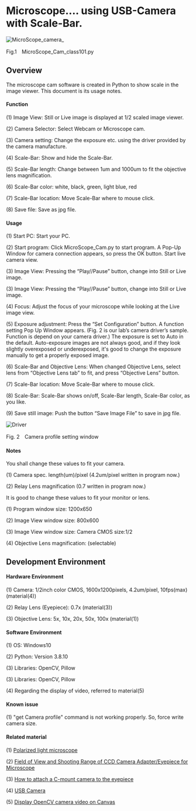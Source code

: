 # Microscope.... using USB-Camera  with Scale-Bar.
![MicroScope_camera_](https://user-images.githubusercontent.com/131073488/232638774-941036c1-b2d0-416e-9a37-8034ef27601f.jpg)<p>
Fig.1　MicroScope_Cam_class101.py

## Overview
The microscope cam software is created in Python to show scale in the image viewer. This document is its usage notes. <p>
#### Function
(1) Image View: Still or Live image is displayed at 1/2 scaled image viewer.<p>
(2) Camera Selector: Select Webcam or Microscope cam. <p>
(3) Camera setting: Change the exposure etc. using the driver provided by the camera manufacture. <p>
(4) Scale-Bar: Show and hide the Scale-Bar. <p>
(5) Scale-Bar length: Change between 1um and 1000um to fit the objective lens magnification. <p>
(6) Scale-Bar color: white, black, green, light blue, red <p>
(7) Scale-Bar location: Move Scale-Bar where to mouse click. <p>
  (8) Save file: Save as jpg file.  <p>
#### Usage
  (1) Start PC: Start your PC. <p>
  (2) Start program: Click MicroScope_Cam.py to start program. A Pop-Up Window for camera connection appears, so press the OK button. Start live camera view. <p>
  (3) Image View: Pressing the “Play//Pause” button, change into Still or Live image. <p>
  (3) Image View: Pressing the “Play//Pause” button, change into Still or Live image. <p>
  (4) Focus: Adjust the focus of your microscope while looking at the Live image view. <p>
  (5) Exposure adjustment: Press the “Set Configuration” button. A function setting Pop Up Window appears. (Fig. 2 is our lab’s camera driver’s sample. Function is depend on your camera driver.) The exposure is set to Auto in the default. Auto-exposure images are not always good, and if they look slightly overexposed or underexposed, it's good to change the exposure manually to get a properly exposed image. <p>
  (6) Scale-Bar and Objective Lens: When changed Objective Lens, select lens from “Objective Lens tab” to fit, and press “Objective Lens” button. <p>
  (7) Scale-Bar location: Move Scale-Bar where to mouse click. <p>
  (8) Scale-Bar: Scale-Bar shows on/off, Scale-Bar length, Scale-Bar color, as you like. <p>
  (9) Save still image: Push the button “Save Image File” to save in jpg file. <p>
    
  ![Driver](https://user-images.githubusercontent.com/131073488/233557365-10122650-103b-40a2-9279-da5d800b0f85.png) <p>
    Fig. 2　Camera profile setting window

#### Notes  
You shall change these values to fit your camera.<p>
  (1) Camera spec. length(um)/pixel 	(4.2um/pixel written in program now.) <p>
  (2) Relay Lens magnification		(0.7 written in program now.) <p>
It is good to change these values to fit your monitor or lens. <p>
  (1) Program window size:		   1200x650 <p>
  (2) Image View window size:	    800x600 <p>
  (3) Image View window size: 		Camera CMOS size:1/2 <p>
  (4) Objective Lens magnification:	(selectable) <p>
  
## Development Environment
#### Hardware Environment
  (1) Camera: 1/2inch color CMOS,   1600x1200pixels,  4.2um/pixel,  10fps(max) (material(4)) <p>
  (2) Relay Lens (Eyepiece): 0.7x (material(3)) <p>
  (3) Objective Lens: 5x, 10x, 20x, 50x, 100x (material(1)) <p>
#### Software Environment
  (1) OS: Windows10 <p>
  (2) Python: Version 3.8.10 <p>
  (3) Libraries: OpenCV, Pillow <p>
  (3) Libraries: OpenCV, Pillow <p>
  (4) Regarding the display of video, referred to material(5) <p>
#### Known issue
  (1) "get Camera profile" command is not working properly.  So, force write camera size.
#### Related material
  (1) [Polarized light microscope](https://www.microscope.healthcare.nikon.com/products/polarizing-microscopes/eclipse-lv100n-pol) <p>
  (2) [Field of View and Shooting Range of CCD Camera Adapter/Eyepiece for Microscope](https://www-mecan-co-jp.translate.goog/microscope/Digital/USB/View-Range.htm?_x_tr_sl=ja&_x_tr_tl=en&_x_tr_hl=ja&_x_tr_pto=wapp) <p>
  (3) [How to attach a C-mount camera to the eyepiece](https://www-mecan-co-jp.translate.goog/microscope/Digital/USB/Join-Micro.html?_x_tr_sl=ja&_x_tr_tl=en&_x_tr_hl=ja&_x_tr_pto=wapp) <p>
  (4) [USB Camera](https://www-trinity--lab-co-jp.translate.goog/IUC_cam/shiyou.html?_x_tr_sl=ja&_x_tr_tl=en&_x_tr_hl=ja&_x_tr_pto=wapp) <p>
  (5) [Display OpenCV camera video on Canvas](https://imagingsolution-net.translate.goog/program/python/tkinter/display_opencv_video_canvas/?_x_tr_sl=ja&_x_tr_tl=en&_x_tr_hl=ja&_x_tr_pto=wapp)
 
